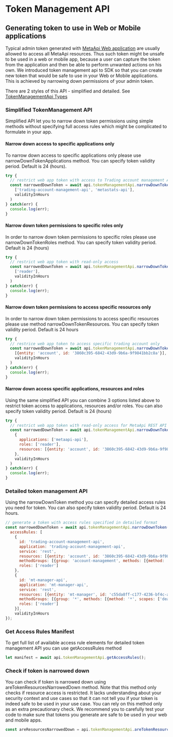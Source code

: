 # Token Management API

## Generating token to use in Web or Mobile applications
Typical admin token generated with [MetaApi Web application](https://app.metaapi.cloud/token) are usually allowed to access all MetaApi resources. Thus such token might be unsafe to be used in a web or mobile app, because a user can capture the token from the application and then be able to perform unwanted actions on his own. We introduced token management api to SDK so that you can create new token that would be safe to use in your Web or Mobile applications. This is achieved by narrowing down permissions of your admin token.

There are 2 styles of this API - simplified and detailed. See [TokenManagementApi Types](../lib/metaApi/tokenManagementApi.d.ts)

### Simplified TokenManagement API
Simplified API let you to narrow down token permissions using simple methods without specifying full access rules which might be complicated to formulate in your app.

#### Narrow down access to specific applications only
To narrow down access to specific applications only please use narrowDownTokenApplications method. You can specify token validity period. Default is 24 (hours).

```javascript
try {
  // restrict web app token with access to Trading account management API and MetaStats API only
  const narrowedDownToken = await api.tokenManagementApi.narrowDownTokenApplications(
    ['trading-account-management-api', 'metastats-api'], 
    validityInHours
  )
} catch(err) {
  console.log(err);
}
```

#### Narrow down token permissions to specific roles only
In order to narrow down token permissions to specific roles please use narrowDownTokenRoles method. You can specify token validity period. Default is 24 (hours)

```javascript
try {
  // restrict web app token with read-only access
  const narrowedDownToken = await api.tokenManagementApi.narrowDownTokenRoles(
    ['reader'], 
    validityInHours
  )
} catch(err) {
  console.log(err);
}
```

#### Narrow down token permissions to access specific resources only
In order to narrow down token permissions to access specific resources please use method narrowDownTokenResources. You can specify token validity period. Default is 24 hours

```javascript
try {
  // restriсе web app token to access specific trading account only
  const narrowedDownToken = await api.tokenManagementApi.narrowDownTokenResources(
    [{entity: 'account', id: '3860c395-6842-43d9-9b6a-9f9841bb2c8a'}],
    validityInHours
  )
} catch(err) {
  console.log(err);
}
```

#### Narrow down access specific applications, resources and roles
Using the same simplified API you can combine 3 options listed above to restrict token access to applications, resources and/or roles. You can also specify token validity period. Default is 24 (hours)

```javascript
try {
  // restrict web app token with read-only access for MetaApi REST API for specific trading account only
  const narrowedDownToken = await api.tokenManagementApi.narrowDownToken(
    {
      applications: ['metaapi-api'],
      roles: ['reader'],
      resources: [{entity: 'account', id: '3860c395-6842-43d9-9b6a-9f9841bb2c8a'}]
    }, 
    validityInHours
  )
} catch(err) {
  console.log(err);
}
```

### Detailed token management API
Using the narrowDownToken method you can specify detailed access rules you need for token. You can also specify token validity period. Default is 24 hours.

```javascript
// generate a token with access rules specified in detailed format
const narrowedDownToken = await api.tokenManagementApi.narrowDownToken({
  accessRules: [
    {
      id: 'trading-account-management-api',
      application: 'trading-account-management-api',
      service: 'rest',
      resources: [{entity: 'account', id: '3860c395-6842-43d9-9b6a-9f9841bb2c8a'}],
      methodGroups: [{group: 'account-management', methods: [{method: 'getAccount'}]}],
      roles: ['reader']
    },
    {
      id: 'mt-manager-api',
      application: 'mt-manager-api',
      service: 'rest',
      resources: [{entity: 'mt-manager', id: 'c55da8ff-c177-4236-bf4c-a832a67c6ab3'}],
      methodGroups: [{group: '*', methods: [{method: '*', scopes: ['dealing', 'public']}]}],
      roles: ['reader']
    }],
    validityInHours
});
```

### Get Access Rules Manifest
To get full list of available access rule elements for detailed token management API you can use getAccessRules method

```javascript
let manifest = await api.tokenManagementApi.getAccessRules();
```

### Check if token is narrowed down
You can check if token is narrowed down using areTokenResourcesNarrowedDown method. Note that this method only checks if resource access is restricted. It lacks understanding about your security context and use cases so that it can not tell you if your token is indeed safe to be used in your use case. You can rely on this method only as an extra precautionary check. We recommend you to carefully test your code to make sure that tokens you generate are safe to be used in your web and mobile apps.

```javascript
const areResourcesNarrowedDown = api.tokenManagementApi.areTokenResourcesNarrowedDown(token);
```
